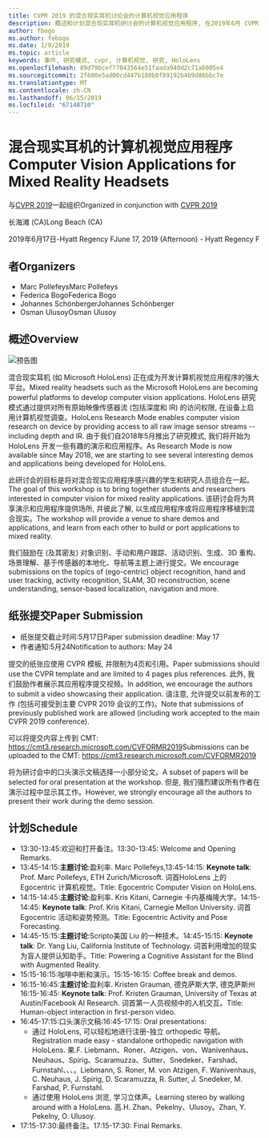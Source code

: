 ```yaml
---
title: CVPR 2019 的混合现实耳机讨论会的计算机视觉应用程序
description: 概述和计划混合现实耳机研讨会的计算机视觉应用程序, 在2019年6月 CVPR 会议上交付。
author: fbogo
ms.author: febogo
ms.date: 1/9/2019
ms.topic: article
keywords: 事件, 研究模式, cvpr, 计算机视觉, 研究, HoloLens
ms.openlocfilehash: 89d79bcef77043564e51faada940d2c71a6005e4
ms.sourcegitcommit: 2f600e5ad00cd447b180b0f89192b4b9d86bbc7e
ms.translationtype: MT
ms.contentlocale: zh-CN
ms.lasthandoff: 06/15/2019
ms.locfileid: "67148710"
---
```

# <a name="computer-vision-applications-for-mixed-reality-headsets"></a><span data-ttu-id="e29f1-104">混合现实耳机的计算机视觉应用程序</span><span class="sxs-lookup"><span data-stu-id="e29f1-104">Computer Vision Applications for Mixed Reality Headsets</span></span>

<span data-ttu-id="e29f1-105">与[CVPR 2019](http://cvpr2019.thecvf.com/)一起组织</span><span class="sxs-lookup"><span data-stu-id="e29f1-105">Organized in conjunction with [CVPR 2019](http://cvpr2019.thecvf.com/)</span></span>

<span data-ttu-id="e29f1-106">长海滩 (CA)</span><span class="sxs-lookup"><span data-stu-id="e29f1-106">Long Beach (CA)</span></span>

<span data-ttu-id="e29f1-107">2019年6月17日-Hyatt Regency F</span><span class="sxs-lookup"><span data-stu-id="e29f1-107">June 17, 2019 (Afternoon) - Hyatt Regency F</span></span>


## <a name="organizers"></a><span data-ttu-id="e29f1-108">者</span><span class="sxs-lookup"><span data-stu-id="e29f1-108">Organizers</span></span>
* <span data-ttu-id="e29f1-109">Marc Pollefeys</span><span class="sxs-lookup"><span data-stu-id="e29f1-109">Marc Pollefeys</span></span>
* <span data-ttu-id="e29f1-110">Federica Bogo</span><span class="sxs-lookup"><span data-stu-id="e29f1-110">Federica Bogo</span></span>
* <span data-ttu-id="e29f1-111">Johannes Schönberger</span><span class="sxs-lookup"><span data-stu-id="e29f1-111">Johannes Schönberger</span></span>
* <span data-ttu-id="e29f1-112">Osman Ulusoy</span><span class="sxs-lookup"><span data-stu-id="e29f1-112">Osman Ulusoy</span></span>

## <a name="overview"></a><span data-ttu-id="e29f1-113">概述</span><span class="sxs-lookup"><span data-stu-id="e29f1-113">Overview</span></span>

![预告图](images/cvpr2019_teaser2.jpg)

<span data-ttu-id="e29f1-115">混合现实耳机 (如 Microsoft HoloLens) 正在成为开发计算机视觉应用程序的强大平台。</span><span class="sxs-lookup"><span data-stu-id="e29f1-115">Mixed reality headsets such as the Microsoft HoloLens are becoming powerful platforms to develop computer vision applications.</span></span> <span data-ttu-id="e29f1-116">HoloLens 研究模式通过提供对所有原始映像传感器流 (包括深度和 IR) 的访问权限, 在设备上启用计算机视觉调查。</span><span class="sxs-lookup"><span data-stu-id="e29f1-116">HoloLens Research Mode enables computer vision research on device by providing access to all raw image sensor streams -- including depth and IR.</span></span> <span data-ttu-id="e29f1-117">由于我们自2018年5月推出了研究模式, 我们将开始为 HoloLens 开发一些有趣的演示和应用程序。</span><span class="sxs-lookup"><span data-stu-id="e29f1-117">As Research Mode is now available since May 2018, we are starting to see several interesting demos and applications being developed for HoloLens.</span></span> 

<span data-ttu-id="e29f1-118">此研讨会的目标是将对混合现实应用程序感兴趣的学生和研究人员组合在一起。</span><span class="sxs-lookup"><span data-stu-id="e29f1-118">The goal of this workshop is to bring together students and researchers interested in computer vision for mixed reality applications.</span></span> <span data-ttu-id="e29f1-119">该研讨会将为共享演示和应用程序提供场所, 并彼此了解, 以生成应用程序或将应用程序移植到混合现实。</span><span class="sxs-lookup"><span data-stu-id="e29f1-119">The workshop will provide a venue to share demos and applications, and learn from each other to build or port applications to mixed reality.</span></span> 

<span data-ttu-id="e29f1-120">我们鼓励在 (及其密友) 对象识别、手动和用户跟踪、活动识别、生成、3D 重构、场景理解、基于传感器的本地化、导航等主题上进行提交。</span><span class="sxs-lookup"><span data-stu-id="e29f1-120">We encourage submissions on the topics of (ego-centric) object recognition, hand and user tracking, activity recognition, SLAM, 3D reconstruction, scene understanding, sensor-based localization, navigation and more.</span></span>

## <a name="paper-submission"></a><span data-ttu-id="e29f1-121">纸张提交</span><span class="sxs-lookup"><span data-stu-id="e29f1-121">Paper Submission</span></span>
* <span data-ttu-id="e29f1-122">纸张提交截止时间:5月17日</span><span class="sxs-lookup"><span data-stu-id="e29f1-122">Paper submission deadline: May 17</span></span>
* <span data-ttu-id="e29f1-123">作者通知:5月24</span><span class="sxs-lookup"><span data-stu-id="e29f1-123">Notification to authors: May 24</span></span>

<span data-ttu-id="e29f1-124">提交的纸张应使用 CVPR 模板, 并限制为4页和引用。</span><span class="sxs-lookup"><span data-stu-id="e29f1-124">Paper submissions should use the CVPR template and are limited to 4 pages plus references.</span></span> <span data-ttu-id="e29f1-125">此外, 我们鼓励作者展示其应用程序提交视频。</span><span class="sxs-lookup"><span data-stu-id="e29f1-125">In addition, we encourage the authors to submit a video showcasing their application.</span></span>
<span data-ttu-id="e29f1-126">请注意, 允许提交以前发布的工作 (包括可接受到主要 CVPR 2019 会议的工作)。</span><span class="sxs-lookup"><span data-stu-id="e29f1-126">Note that submissions of previously published work are allowed (including work accepted to the main CVPR 2019 conference).</span></span> 

<span data-ttu-id="e29f1-127">可以将提交内容上传到 CMT: https://cmt3.research.microsoft.com/CVFORMR2019</span><span class="sxs-lookup"><span data-stu-id="e29f1-127">Submissions can be uploaded to the CMT: https://cmt3.research.microsoft.com/CVFORMR2019</span></span>

<span data-ttu-id="e29f1-128">将为研讨会中的口头演示文稿选择一小部分论文。</span><span class="sxs-lookup"><span data-stu-id="e29f1-128">A subset of papers will be selected for oral presentation at the workshop.</span></span> <span data-ttu-id="e29f1-129">但是, 我们强烈建议所有作者在演示过程中显示其工作。</span><span class="sxs-lookup"><span data-stu-id="e29f1-129">However, we strongly encourage all the authors to present their work during the demo session.</span></span>


## <a name="schedule"></a><span data-ttu-id="e29f1-130">计划</span><span class="sxs-lookup"><span data-stu-id="e29f1-130">Schedule</span></span>
* <span data-ttu-id="e29f1-131">13:30-13:45:欢迎和打开备注。</span><span class="sxs-lookup"><span data-stu-id="e29f1-131">13:30-13:45: Welcome and Opening Remarks.</span></span>
* <span data-ttu-id="e29f1-132">13:45-14:15:**主题讨论**:盈利率. Marc Pollefeys,</span><span class="sxs-lookup"><span data-stu-id="e29f1-132">13:45-14:15: **Keynote talk**: Prof. Marc Pollefeys, ETH Zurich/Microsoft.</span></span> <span data-ttu-id="e29f1-133">词首HoloLens 上的 Egocentric 计算机视觉。</span><span class="sxs-lookup"><span data-stu-id="e29f1-133">Title: Egocentric Computer Vision on HoloLens.</span></span>
* <span data-ttu-id="e29f1-134">14:15-14:45:**主题讨论**:盈利率. Kris Kitani, Carnegie 卡内基梅隆大学。</span><span class="sxs-lookup"><span data-stu-id="e29f1-134">14:15-14:45: **Keynote talk**: Prof. Kris Kitani, Carnegie Mellon University.</span></span> <span data-ttu-id="e29f1-135">词首Egocentric 活动和姿势预测。</span><span class="sxs-lookup"><span data-stu-id="e29f1-135">Title: Egocentric Activity and Pose Forecasting.</span></span>
* <span data-ttu-id="e29f1-136">14:45-15:15:**主题讨论**:Scripto美国 Liu 的一种技术。</span><span class="sxs-lookup"><span data-stu-id="e29f1-136">14:45-15:15: **Keynote talk**: Dr. Yang Liu, California Institute of Technology.</span></span> <span data-ttu-id="e29f1-137">词首利用增加的现实为盲人提供认知助手。</span><span class="sxs-lookup"><span data-stu-id="e29f1-137">Title: Powering a Cognitive Assistant for the Blind with Augmented Reality.</span></span>
* <span data-ttu-id="e29f1-138">15:15-16:15:咖啡中断和演示。</span><span class="sxs-lookup"><span data-stu-id="e29f1-138">15:15-16:15: Coffee break and demos.</span></span>
* <span data-ttu-id="e29f1-139">16:15-16:45:**主题讨论**:盈利率. Kristen Grauman, 德克萨斯大学, 德克萨斯州</span><span class="sxs-lookup"><span data-stu-id="e29f1-139">16:15-16:45: **Keynote talk**: Prof. Kristen Grauman, University of Texas at Austin/Facebook AI Research.</span></span> <span data-ttu-id="e29f1-140">词首第一人员视频中的人机交互。</span><span class="sxs-lookup"><span data-stu-id="e29f1-140">Title: Human-object interaction in first-person video.</span></span>
* <span data-ttu-id="e29f1-141">16:45-17:15:口头演示文稿:</span><span class="sxs-lookup"><span data-stu-id="e29f1-141">16:45-17:15: Oral presentations:</span></span>
    * <span data-ttu-id="e29f1-142">通过 HoloLens, 可以轻松地进行注册-独立 orthopedic 导航。</span><span class="sxs-lookup"><span data-stu-id="e29f1-142">Registration made easy - standalone orthopedic navigation with HoloLens.</span></span> <span data-ttu-id="e29f1-143">果.</span><span class="sxs-lookup"><span data-stu-id="e29f1-143">F.</span></span> <span data-ttu-id="e29f1-144">Liebmann、Roner、Atzigen、von、Wanivenhaus、Neuhaus、Spirig、Scaramuzza、Sutter、Snedeker、Farshad、Furnstahl、、、。</span><span class="sxs-lookup"><span data-stu-id="e29f1-144">Liebmann, S. Roner, M. von Atzigen, F. Wanivenhaus, C. Neuhaus, J. Spirig, D. Scaramuzza, R. Sutter, J. Snedeker, M. Farshad, P. Furnstahl.</span></span>
    * <span data-ttu-id="e29f1-145">通过使用 HoloLens 浏览, 学习立体声。</span><span class="sxs-lookup"><span data-stu-id="e29f1-145">Learning stereo by walking around with a HoloLens.</span></span> <span data-ttu-id="e29f1-146">高.</span><span class="sxs-lookup"><span data-stu-id="e29f1-146">H.</span></span> <span data-ttu-id="e29f1-147">Zhan、Pekelny、Ulusoy。</span><span class="sxs-lookup"><span data-stu-id="e29f1-147">Zhan, Y. Pekelny, O. Ulusoy.</span></span>
* <span data-ttu-id="e29f1-148">17:15-17:30:最终备注。</span><span class="sxs-lookup"><span data-stu-id="e29f1-148">17:15-17:30: Final Remarks.</span></span>
